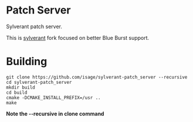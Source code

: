 Patch Server
============

Sylverant patch server.

This is [sylverant](http://sourceforge.net/projects/sylverant/) fork focused on better Blue Burst support.


Building
========


```
git clone https://github.com/isage/sylverant-patch_server --recursive
cd sylverant-patch_server
mkdir build
cd build
cmake -DCMAKE_INSTALL_PREFIX=/usr ..
make
```

**Note the --recursive in clone command**